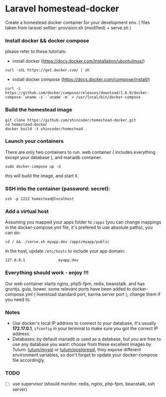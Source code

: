 # Laravel homestead-docker
Create a homestead docker container for your development env. ( files taken from laravel settler: provision.sh (modified) + serve.sh )

### Install docker && docker compose
please refer to these tutorials:
* install docker (https://docs.docker.com/installation/ubuntulinux/)
```shell 
curl -sSL https://get.docker.com/ | sh
```
* install docker compose (https://docs.docker.com/compose/install/)
```shell
curl -L https://github.com/docker/compose/releases/download/1.6.0/docker-compose-`uname -s`-`uname -m` > /usr/local/bin/docker-compose
```

### Build the homestead image
```shell
git clone https://github.com/shincoder/homestead-docker.git
cd homestead-docker
docker build -t shincoder/homestead .
```

### Launch your containers
There are only two containers to run. web container ( includes everything except your database ), and mariadb container.
```shell
sudo docker-compose up -d
```
this will build the image, and start it.

### SSH into the container (password: secret):
```shell
ssh -p 2222 homestead@localhost
```

### Add a virtual host
Assuming you mapped your apps folder to ```/apps``` (you can change mappings in the docker-compose.yml file, it's prefered to use absolute paths), you can do:
```shell
cd / && ./serve.sh myapp.dev /apps/myapp/public
```
In the host, update ``` /etc/hosts ``` to include your app domain:
```shell
127.0.0.1               myapp.dev
```

### Everything should work - enjoy !!!
Our web container starts nginx, php5-fpm, redis, beanstalk. and has gruntjs, gulp, bower.
some relevant ports have been added to docker-compose.yml ( livereload standard port, karma server port ), change them if you need to.

### Notes
- Use docker's local IP address to connect to your database, it's usually **172.17.0.1**, ``ifconfig`` in your terminal to make sure you got the correct IP address.
- Databases: by default mariadb is used as a database, but you are free to use any database you want: choose from these excellent images by Tutum: [tutum/mysql](https://github.com/tutumcloud/mysql) or [tutum/postgresql](https://github.com/tutumcloud/postgresql), they expose different environment variables, so don't forget to update your docker-compose file accordingly.


### TODO
- [ ] use supervisor (should monitor: redis, nginx, php-fpm, beanstalk, ssh server)

